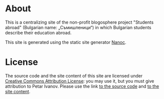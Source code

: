 # About

This is a centralizing site of the non-profit blogosphere project "Students abroad" (Bulgarian name: „Съмишленици“) in which Bulgarian students describe their education abroad.

This site is generated using the static site generator [Nanoc](http://nanoc.ws/).

# License

The source code and the site content of this site are licensed under [Creative Commons Attribution License](http://creativecommons.org/licenses/by/3.0/us/): you may use it, but you must give attribution to Petar Ivanov. Please use the link [to the source code](https://github.com/petar-ivanov/students-abroad-source) and [to the site content](http://students-abroad.info).
